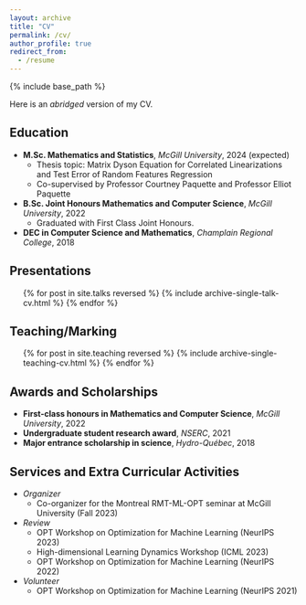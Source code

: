 ```yaml
---
layout: archive
title: "CV"
permalink: /cv/
author_profile: true
redirect_from:
  - /resume
---
```


{% include base_path %}

Here is an *abridged* version of my CV.

## Education

* **M.Sc. Mathematics and Statistics**, *McGill University*, 2024 (expected)
  * Thesis topic: Matrix Dyson Equation for Correlated Linearizations and Test Error of Random Features Regression
  * Co-supervised by Professor Courtney Paquette and Professor Elliot Paquette
* **B.Sc. Joint Honours Mathematics and Computer Science**, *McGill University*, 2022
  * Graduated with First Class Joint Honours.
* **DEC in Computer Science and Mathematics**, *Champlain Regional College*, 2018

<!--
## Publications
  <ul>{% for post in site.publications %}
    {% include archive-single-cv.html %}
  {% endfor %}</ul>
-->

## Presentations

  <ul>{% for post in site.talks reversed %}
    {% include archive-single-talk-cv.html %}
  {% endfor %}</ul>
  
## Teaching/Marking

  <ul>{% for post in site.teaching reversed %}
    {% include archive-single-teaching-cv.html %}
  {% endfor %}</ul>

## Awards and Scholarships

* **First-class honours in Mathematics and Computer Science**, *McGill University*, 2022
* **Undergraduate student research award**, *NSERC*, 2021
* **Major entrance scholarship in science**, *Hydro-Québec*, 2018

## Services and Extra Curricular Activities

* *Organizer*
  * Co-organizer for the Montreal RMT-ML-OPT seminar at McGill University (Fall 2023)
* *Review*
  * OPT Workshop on Optimization for Machine Learning (NeurIPS 2023)
  * High-dimensional Learning Dynamics Workshop (ICML 2023)
  * OPT Workshop on Optimization for Machine Learning (NeurIPS 2022)
* *Volunteer*
  * OPT Workshop on Optimization for Machine Learning (NeurIPS 2021)
